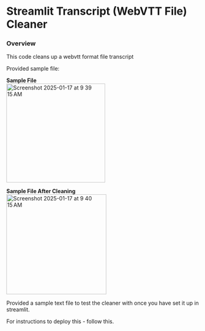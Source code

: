 # Streamlit Transcript (WebVTT File) Cleaner

### Overview

This code cleans up a webvtt format file transcript 

Provided sample file: 

**Sample File** <br />
<img width="258" alt="Screenshot 2025-01-17 at 9 39 15 AM" src="https://github.com/user-attachments/assets/6414a23b-45ff-4523-bffd-aa23e7702c43" /> <br />

**Sample File After Cleaning**<br />
<img width="261" alt="Screenshot 2025-01-17 at 9 40 15 AM" src="https://github.com/user-attachments/assets/40856106-8f9b-46d3-ab02-b8faf57eaf0c" /><br />

Provided a sample text file to test the cleaner with once you have set it up in streamlit.

For instructions to deploy this - follow this. 
